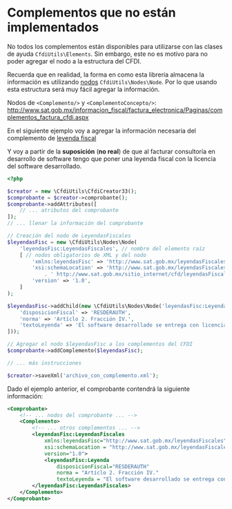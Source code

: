 # Complementos que no están implementados

No todos los complementos están disponibles para utilizarse con las clases
de ayuda `CfdiUtils\Elements`. Sin embargo, este no es motivo para no poder
agregar el nodo a la estructura del CFDI.

Recuerda que en realidad, la forma en como esta librería almacena la
información es utilizando [nodos](../componentes/nodes.md) `CfdiUtils\Nodes\Node`.
Por lo que usando esta estructura será muy fácil agregar la información.

Nodos de `<Complemento/>` y `<ComplementoConcepto/>`:
<http://www.sat.gob.mx/informacion_fiscal/factura_electronica/Paginas/complementos_factura_cfdi.aspx>

En el siguiente ejemplo voy a agregar la información necesaria del complemento de
[leyenda fiscal](http://www.sat.gob.mx/informacion_fiscal/factura_electronica/Documents/Complementoscfdi/leyendasFisc.pdf)

Y voy a partir de la **suposición** (**no real**) de que al facturar consultoría en
desarrollo de software tengo que poner una leyenda fiscal con la licencia
del software desarrollado.

```php
<?php

$creator = new \CfdiUtils\CfdiCreator33();
$comprobante = $creator->comprobante();
$comprobante->addAttributes([
    // ... atributos del comprobante
]);
// ... llenar la información del comprobante

// Creación del nodo de LeyendasFiscales
$leyendasFisc = new \CfdiUtils\Nodes\Node(
    'leyendasFisc:LeyendasFiscales', // nombre del elemento raíz
    [ // nodos obligatorios de XML y del nodo
        'xmlns:leyendasFisc' => 'http://www.sat.gob.mx/leyendasFiscales',
        'xsi:schemaLocation' => 'http://www.sat.gob.mx/leyendasFiscales'
            . ' http://www.sat.gob.mx/sitio_internet/cfd/leyendasFiscales/leyendasFisc.xsd',
        'version' => '1.0',
    ]
);

$leyendasFisc->addChild(new \CfdiUtils\Nodes\Node('leyendasFisc:Leyenda', [
    'disposicionFiscal' => 'RESDERAUTH',
    'norma' => 'Artíclo 2. Fracción IV.',
    'textoLeyenda' => 'El software desarrollado se entrega con licencia MIT'
]));

// Agregar el nodo $leyendasFisc a los complementos del CFDI
$comprobante->addComplemento($leyendasFisc);

// ... más instrucciones

$creator->saveXml('archivo_con_complemento.xml');
```

Dado el ejemplo anterior, el comprobante contendrá la siguiente información:

```xml
<Comprobante>
    <!-- ... nodos del comprobante ... -->
    <Complemento>
        <!-- ... otros complementos ... -->
        <leyendasFisc:LeyendasFiscales
            xmlns:leyendasFisc="http://www.sat.gob.mx/leyendasFiscales"
            xsi:schemaLocation = "http://www.sat.gob.mx/leyendasFiscales http://www.sat.gob.mx/sitio_internet/cfd/leyendasFiscales/leyendasFisc.xsd"
            version="1.0">
            <leyendasFisc:Leyenda
                disposicionFiscal="RESDERAUTH"
                norma = "Artíclo 2. Fracción IV."
                textoLeyenda = "El software desarrollado se entrega con licencia MIT" />
        </leyendasFisc:LeyendasFiscales>
    </Complemento>
</Comprobante>
```
